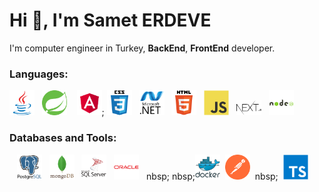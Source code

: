 <h1>Hi 👋, I&#39;m Samet ERDEVE</h1>

<p>I&#39;m computer engineer in Turkey, <strong>BackEnd</strong>, <strong>FrontEnd</strong> developer.</p>



<h3>Languages:</h3>

<p><a href="https://www.java.com" target="_blank"><img alt="java" src="https://github.com/erdeve/erdeve/blob/main/languages_icon/java.svg" width="40" /></a>&nbsp;&nbsp;&nbsp;<a href="https://spring.io/" target="_blank"><img alt="spring" src="https://github.com/erdeve/erdeve/blob/main/languages_icon/spring.svg" width="40" /></a>&nbsp;&nbsp;&nbsp;&nbsp;<a href="https://angular.io" target="_blank"><img alt="angular" src="https://github.com/erdeve/erdeve/blob/main/languages_icon/angular.svg" width="40" /></a>;&nbsp;<a href="https://www.w3schools.com/css/" target="_blank"><img alt="css3" src="https://github.com/erdeve/erdeve/blob/main/languages_icon/css3.svg" width="40" /></a>&nbsp;&nbsp;&nbsp;<a href="https://dotnet.microsoft.com/" target="_blank"><img alt="dotnet" src="https://github.com/erdeve/erdeve/blob/main/languages_icon/dotnet.svg" width="40" /></a>&nbsp;&nbsp;&nbsp;<a href="https://www.w3.org/html/" target="_blank"><img alt="html5" src="https://github.com/erdeve/erdeve/blob/main/languages_icon/html5.svg" width="40" /></a>&nbsp;&nbsp;&nbsp;<a href="https://developer.mozilla.org/en-US/docs/Web/JavaScript" target="_blank"><img alt="javascript" src="https://github.com/erdeve/erdeve/blob/main/languages_icon/javascript.svg" width="40" /></a>&nbsp;&nbsp;&nbsp;<a href="https://nextjs.org/" target="_blank"><img alt="nextjs" src="https://github.com/erdeve/erdeve/blob/main/languages_icon/nextjs.svg" width="40" /></a>&nbsp;&nbsp;&nbsp;<a href="https://nodejs.org" target="_blank"><img alt="nodejs" src="https://github.com/erdeve/erdeve/blob/main/languages_icon/nodejs.svg" width="40" /></a>&nbsp;</p>

<h3>Databases and Tools:</h3>

<p>&nbsp;&nbsp;&nbsp;<a href="https://www.postgresql.org" target="_blank"><img alt="postgresql" src="https://github.com/erdeve/erdeve/blob/main/databases_and_tools/postgresql.svg" width="40" /></a>&nbsp; &nbsp;<a href="https://www.mongodb.com/" target="_blank"><img alt="mongodb" src="https://github.com/erdeve/erdeve/blob/main/databases_and_tools/mongodb.svg" width="40" /></a>&nbsp;&nbsp;&nbsp;<a href="https://www.microsoft.com/en-us/sql-server" target="_blank"><img alt="mssql" src="https://github.com/erdeve/erdeve/blob/main/databases_and_tools/sqlserver.svg" width="40" /></a>&nbsp;&nbsp;&nbsp;<a href="https://www.oracle.com/" target="_blank"><img alt="oracle" src="https://github.com/erdeve/erdeve/blob/main/databases_and_tools/oracle.svg" width="40" /></a>&nbsp;&nbsp;&nbsp;nbsp;&nbsp;nbsp;<a href="https://www.docker.com/" target="_blank"><img alt="docker" src="https://github.com/erdeve/erdeve/blob/main/databases_and_tools/docker.svg" width="40" /></a>&nbsp;&nbsp;<a href="https://postman.com" target="_blank"><img alt="postman" src="https://github.com/erdeve/erdeve/blob/main/databases_and_tools/postman.svg" width="40" /></a>&nbsp;&nbsp;nbsp;&nbsp;&nbsp;<a href="https://www.typescriptlang.org/" target="_blank"><img alt="typescript" src="https://github.com/erdeve/erdeve/blob/main/databases_and_tools/typescript.svg" width="40" /></a></p>

<p>&nbsp;</p>

